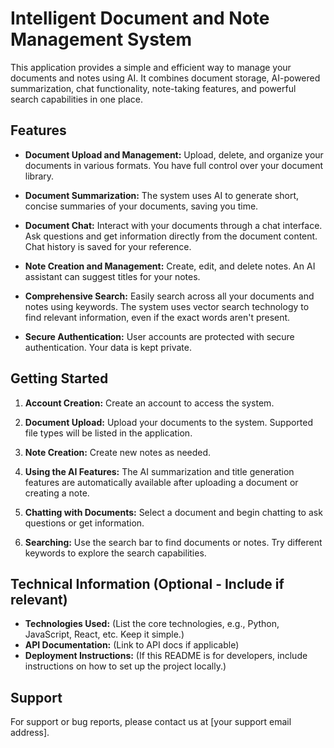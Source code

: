 # Intelligent Document and Note Management System

This application provides a simple and efficient way to manage your documents and notes using AI. It combines document storage, AI-powered summarization, chat functionality, note-taking features, and powerful search capabilities in one place.

## Features

- **Document Upload and Management:** Upload, delete, and organize your documents in various formats. You have full control over your document library.

- **Document Summarization:** The system uses AI to generate short, concise summaries of your documents, saving you time.

- **Document Chat:** Interact with your documents through a chat interface. Ask questions and get information directly from the document content. Chat history is saved for your reference.

- **Note Creation and Management:** Create, edit, and delete notes. An AI assistant can suggest titles for your notes.

- **Comprehensive Search:** Easily search across all your documents and notes using keywords. The system uses vector search technology to find relevant information, even if the exact words aren't present.

- **Secure Authentication:** User accounts are protected with secure authentication. Your data is kept private.

## Getting Started

1. **Account Creation:** Create an account to access the system.

2. **Document Upload:** Upload your documents to the system. Supported file types will be listed in the application.

3. **Note Creation:** Create new notes as needed.

4. **Using the AI Features:** The AI summarization and title generation features are automatically available after uploading a document or creating a note.

5. **Chatting with Documents:** Select a document and begin chatting to ask questions or get information.

6. **Searching:** Use the search bar to find documents or notes. Try different keywords to explore the search capabilities.

## Technical Information (Optional - Include if relevant)

- **Technologies Used:** (List the core technologies, e.g., Python, JavaScript, React, etc. Keep it simple.)
- **API Documentation:** (Link to API docs if applicable)
- **Deployment Instructions:** (If this README is for developers, include instructions on how to set up the project locally.)

## Support

For support or bug reports, please contact us at [your support email address].
